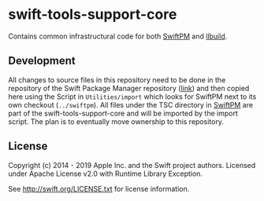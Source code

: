 swift-tools-support-core
=========================

Contains common infrastructural code for both [SwiftPM](https://github.com/apple/swift-package-manager)
and [llbuild](https://github.com/apple/swift-llbuild).

Development
-------------

All changes to source files in this repository need to be done in the repository of the Swift Package Manager repository ([link](https://github.com/apple/swift-package-manager)) and then copied here using the Script in `Utilities/import` which looks for SwiftPM next to its own checkout (`../swiftpm`).
All files under the TSC directory in [SwiftPM](https://github.com/apple/swift-package-manager) are part of the swift-tools-support-core and will be imported by the import script. The plan is to eventually move ownership to this repository.

License
-------

Copyright (c) 2014 - 2019 Apple Inc. and the Swift project authors.
Licensed under Apache License v2.0 with Runtime Library Exception.

See http://swift.org/LICENSE.txt for license information.
